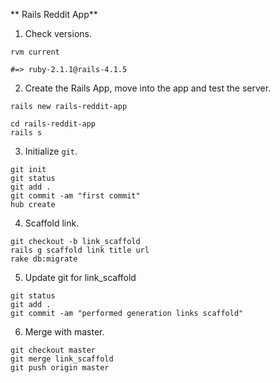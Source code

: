 ** Rails Reddit App**

1. Check versions.
```shell
rvm current

#=> ruby-2.1.1@rails-4.1.5
```

2. Create the Rails App, move into the app and test the server.
```shell
rails new rails-reddit-app

cd rails-reddit-app
rails s

```

3. Initialize `git`.
```shell
git init
git status
git add .
git commit -am "first commit"
hub create
```

4. Scaffold link.
```shell
git checkout -b link_scaffold
rails g scaffold link title url
rake db:migrate
```

5. Update git for link_scaffold
```shell
git status
git add .
git commit -am "performed generation links scaffold"
```

6. Merge with master.
```shell
git checkout master
git merge link_scaffold
git push origin master
```
